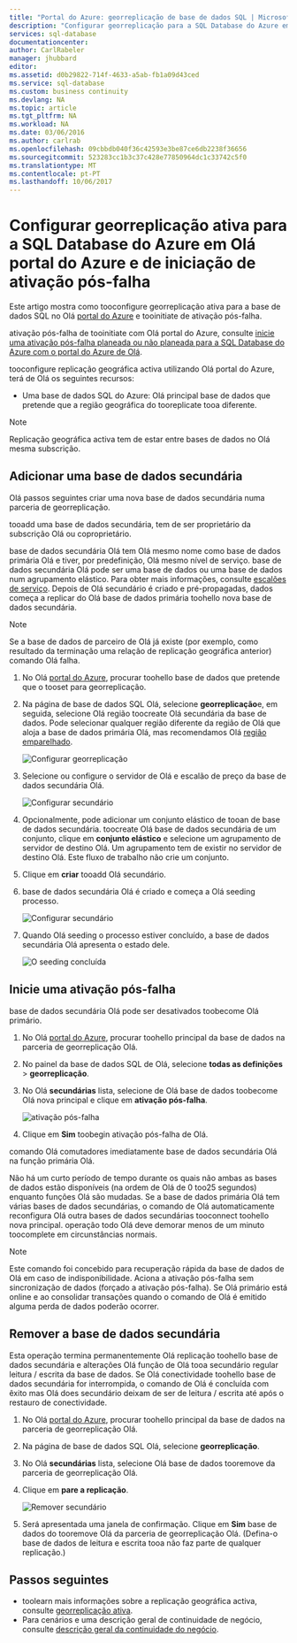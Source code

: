 ```yaml
---
title: "Portal do Azure: georreplicação de base de dados SQL | Microsoft Docs"
description: "Configurar georreplicação para a SQL Database do Azure em Olá portal do Azure e de iniciação de ativação pós-falha"
services: sql-database
documentationcenter: 
author: CarlRabeler
manager: jhubbard
editor: 
ms.assetid: d0b29822-714f-4633-a5ab-fb1a09d43ced
ms.service: sql-database
ms.custom: business continuity
ms.devlang: NA
ms.topic: article
ms.tgt_pltfrm: NA
ms.workload: NA
ms.date: 03/06/2016
ms.author: carlrab
ms.openlocfilehash: 09cbbdb040f36c42593e3be87ce6db2238f36656
ms.sourcegitcommit: 523283cc1b3c37c428e77850964dc1c33742c5f0
ms.translationtype: MT
ms.contentlocale: pt-PT
ms.lasthandoff: 10/06/2017
---
```

# <a name="configure-active-geo-replication-for-azure-sql-database-in-hello-azure-portal-and-initiate-failover"></a>Configurar georreplicação ativa para a SQL Database do Azure em Olá portal do Azure e de iniciação de ativação pós-falha

Este artigo mostra como tooconfigure georreplicação ativa para a base de dados SQL no Olá [portal do Azure](http://portal.azure.com) e tooinitiate de ativação pós-falha.

ativação pós-falha de tooinitiate com Olá portal do Azure, consulte [inicie uma ativação pós-falha planeada ou não planeada para a SQL Database do Azure com o portal do Azure de Olá](sql-database-geo-replication-portal.md).

tooconfigure replicação geográfica activa utilizando Olá portal do Azure, terá de Olá os seguintes recursos:

* Uma base de dados SQL do Azure: Olá principal base de dados que pretende que a região geográfica do tooreplicate tooa diferente.

> [!Note]
Replicação geográfica activa tem de estar entre bases de dados no Olá mesma subscrição.

## <a name="add-a-secondary-database"></a>Adicionar uma base de dados secundária
Olá passos seguintes criar uma nova base de dados secundária numa parceria de georreplicação.  

tooadd uma base de dados secundária, tem de ser proprietário da subscrição Olá ou coproprietário.

base de dados secundária Olá tem Olá mesmo nome como base de dados primária Olá e tiver, por predefinição, Olá mesmo nível de serviço. base de dados secundária Olá pode ser uma base de dados ou uma base de dados num agrupamento elástico. Para obter mais informações, consulte [escalões de serviço](sql-database-service-tiers.md).
Depois de Olá secundário é criado e pré-propagadas, dados começa a replicar do Olá base de dados primária toohello nova base de dados secundária.

> [!NOTE]
> Se a base de dados de parceiro de Olá já existe (por exemplo, como resultado da terminação uma relação de replicação geográfica anterior) comando Olá falha.
> 

1. No Olá [portal do Azure](http://portal.azure.com), procurar toohello base de dados que pretende que o tooset para georreplicação.
2. Na página de base de dados SQL Olá, selecione **georreplicação**e, em seguida, selecione Olá região toocreate Olá secundária da base de dados. Pode selecionar qualquer região diferente da região de Olá que aloja a base de dados primária Olá, mas recomendamos Olá [região emparelhado](../best-practices-availability-paired-regions.md).
   
    ![Configurar georreplicação](./media/sql-database-geo-replication-portal/configure-geo-replication.png)
3. Selecione ou configure o servidor de Olá e escalão de preço da base de dados secundária Olá.
   
    ![Configurar secundário](./media/sql-database-geo-replication-portal/create-secondary.png)
4. Opcionalmente, pode adicionar um conjunto elástico de tooan de base de dados secundária. toocreate Olá base de dados secundária de um conjunto, clique em **conjunto elástico** e selecione um agrupamento de servidor de destino Olá. Um agrupamento tem de existir no servidor de destino Olá. Este fluxo de trabalho não crie um conjunto.
5. Clique em **criar** tooadd Olá secundário.
6. base de dados secundária Olá é criado e começa a Olá seeding processo.
   
    ![Configurar secundário](./media/sql-database-geo-replication-portal/seeding0.png)
7. Quando Olá seeding o processo estiver concluído, a base de dados secundária Olá apresenta o estado dele.
   
    ![O seeding concluída](./media/sql-database-geo-replication-portal/seeding-complete.png)

## <a name="initiate-a-failover"></a>Inicie uma ativação pós-falha

base de dados secundária Olá pode ser desativados toobecome Olá primário.  

1. No Olá [portal do Azure](http://portal.azure.com), procurar toohello principal da base de dados na parceria de georreplicação Olá.
2. No painel da base de dados SQL de Olá, selecione **todas as definições** > **georreplicação**.
3. No Olá **secundárias** lista, selecione de Olá base de dados toobecome Olá nova principal e clique em **ativação pós-falha**.
   
    ![ativação pós-falha](./media/sql-database-geo-replication-failover-portal/secondaries.png)
4. Clique em **Sim** toobegin ativação pós-falha de Olá.

comando Olá comutadores imediatamente base de dados secundária Olá na função primária Olá. 

Não há um curto período de tempo durante os quais não ambas as bases de dados estão disponíveis (na ordem de Olá de 0 too25 segundos) enquanto funções Olá são mudadas. Se a base de dados primária Olá tem várias bases de dados secundárias, o comando de Olá automaticamente reconfigura Olá outra bases de dados secundárias tooconnect toohello nova principal. operação todo Olá deve demorar menos de um minuto toocomplete em circunstâncias normais. 

> [!NOTE]
> Este comando foi concebido para recuperação rápida da base de dados de Olá em caso de indisponibilidade. Aciona a ativação pós-falha sem sincronização de dados (forçado a ativação pós-falha).  Se Olá primário está online e ao consolidar transações quando o comando de Olá é emitido alguma perda de dados poderão ocorrer. 
> 
> 

## <a name="remove-secondary-database"></a>Remover a base de dados secundária
Esta operação termina permanentemente Olá replicação toohello base de dados secundária e alterações Olá função de Olá tooa secundário regular leitura / escrita da base de dados. Se Olá conectividade toohello base de dados secundária for interrompida, o comando de Olá é concluída com êxito mas Olá does secundário deixam de ser de leitura / escrita até após o restauro de conectividade.  

1. No Olá [portal do Azure](http://portal.azure.com), procurar toohello principal da base de dados na parceria de georreplicação Olá.
2. Na página de base de dados SQL Olá, selecione **georreplicação**.
3. No Olá **secundárias** lista, selecione Olá base de dados tooremove da parceria de georreplicação Olá.
4. Clique em **pare a replicação**.
   
    ![Remover secundário](./media/sql-database-geo-replication-portal/remove-secondary.png)
5. Será apresentada uma janela de confirmação. Clique em **Sim** base de dados do tooremove Olá da parceria de georreplicação Olá. (Defina-o base de dados de leitura e escrita tooa não faz parte de qualquer replicação.)

## <a name="next-steps"></a>Passos seguintes
* toolearn mais informações sobre a replicação geográfica activa, consulte [georreplicação ativa](sql-database-geo-replication-overview.md).
* Para cenários e uma descrição geral de continuidade de negócio, consulte [descrição geral da continuidade do negócio](sql-database-business-continuity.md).


